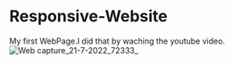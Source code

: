 # Responsive-Website
My first WebPage.I did that by waching the youtube video.
![Web capture_21-7-2022_72333_](https://user-images.githubusercontent.com/109640405/180112645-6af166f2-f0b7-4eff-a881-d172e9e7c831.jpeg)
